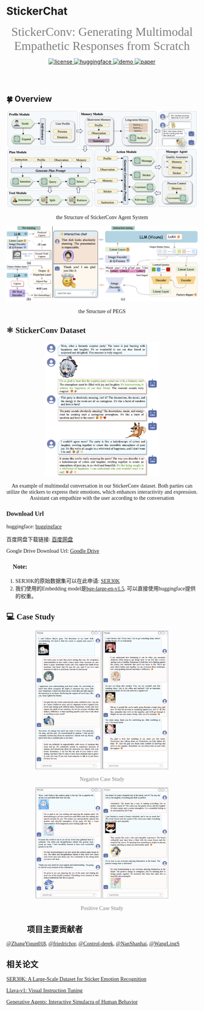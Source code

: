 <p align="center" width="100%">
    <h1>StickerChat</h1>
</p>
<p align="center">
  <font face="Times New Roman" color=grey size="6"> StickerConv: Generating Multimodal Empathetic Responses from Scratch </font>
</p>
<p align="center">
  <a href="LICENSE">
    <img src="https://img.shields.io/badge/LICENSE-Apache 2-blue" alt="license">
  </a>
  <a href="">
    <img src="https://img.shields.io/badge/MODEL-Huggingface-yellow" alt="huggingface">
  </a>
  <a href="">
   <img src="https://img.shields.io/badge/Online-Demo-red" alt="demo">
  </a>
  <a href="">
   <img src="https://img.shields.io/badge/Paper-Arxiv-Green" alt="paper">
  </a>

  <!-- <a href="https://goreportcard.com/report/github.com/songquanpeng/one-api">
    <img src="https://goreportcard.com/badge/github.com/songquanpeng/one-api" alt="GoReportCard"> -->
  </a>
</p>

<!-- <p align="center">
  <a href="https://llama.family">Demo</a>
</p>
<p align="center">
  <a href="https://huggingface.co/FlagAlpha/Atom-7B-Chat">基于Vicuna-7B的开源多模态共情对话大模型 PEGS-7B</a> -->
</p>
</br></br>

## :four_leaf_clover: Overview

<p align="center">
<img src="./figure/flow.png" width=650>
</p>
<p align="center">
    <font face="Times New Roman", colo=grey>the Structure of StickerConv Agent System
</p>

<p align="center">
<img src="./figure/model_structure.png" width=650>
</p>
<p align="center">
    <font face="Times New Roman", colo=grey>the Structure of PEGS
</p>

## :atom_symbol: StickerConv Dataset
<p align="center">
<img src="figure/dataset_example.png" width=300>
</p>

<p align="center"><font face="Times New Roman">An example of multimodal conversation in our StickerConv dataset. Both parties can utilize the stickers to express their emotions, which enhances interactivity and expression. Assistant can empathize with the user according to the conversation
</p>

### Download Url
huggingface: [huggingface](https://huggingface.co/datasets/NEUDM/StickerConv)

百度网盘下载链接: [百度网盘](https://pan.baidu.com/s/1q15ShDXZ0nXuY73VsVN5iQ?pwd=maqk)

Google Drive Download Url: [Goodle Drive](https://drive.google.com/file/d/1GYRSocSDL3Empc-OZYmkXdOvbhZgpNIi/view?usp=sharing)

### :speech_balloon: Note:
1. SER30K的原始数据集可以在此申请: [SER30K](https://github.com/nku-shengzheliu/SER30K)
2. 我们使用的Embedding model是[bge-large-en-v1.5](https://huggingface.co/BAAI/bge-large-en-v1.5), 可以直接使用huggingface提供的权重。

## :computer: Case Study

<p align="center">
<img src="figure/case_negative.png" width=350>
</p>
<p align="center"><font face="Times New Roman" color="grey">Negative Case Study</font>
</p>
<p align="center">
<img src="figure/case_positive.png" width=350>
</p>
<p align="center"><font face="Times New Roman" color="grey">Positive Case Study</font></p>


## :people_holding_hands: 项目主要贡献者
[@ZhangYiqun018](https://github.com/ZhangYiqun018), [@friedrichor](https://github.com/friedrichor), [@Control-derek](https://github.com/Control-derek), [@NanShanhai](https://github.com/NanShanhai), [@WangLingS](https://github.com/WangLingS)

## 相关论文
[SER30K: A Large-Scale Dataset for Sticker Emotion Recognition](https://dl.acm.org/doi/10.1145/3503161.3548407)

[Llava-v1: Visual Instruction Tuning](http://arxiv.org/abs/2304.08485)

[Generative Agents: Interactive Simulacra of Human Behavior](http://arxiv.org/abs/2304.03442)
